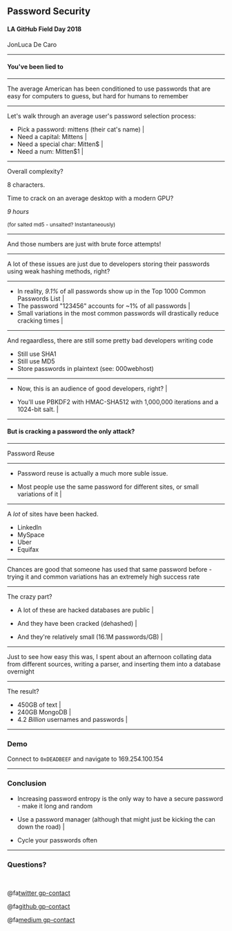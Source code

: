 ## Password Security

#### LA GitHub Field Day 2018

JonLuca De Caro

---

#### You've been lied to

---

The average American has been conditioned to use passwords that are easy for computers to guess, but hard for humans to remember

---

Let's walk through an average user's password selection process: 

- Pick a password: mittens (their cat's name) |
- Need a capital: Mittens |
- Need a special char: Mitten$ |
- Need a num: Mitten$1 |

---

Overall complexity? 

8 characters. 

Time to crack on an average desktop with a modern GPU? 

*9 hours* <p style="font-size: 12px">(for salted md5 - unsalted? Instantaneously)</p>

---

And those numbers are just with brute force attempts!

---

A lot of these issues are just due to developers storing their passwords using weak hashing methods, right?

---

- In reality, *9.1%* of all passwords show up in the Top 1000 Common Passwords List |
- The password "123456" accounts for ~1% of all passwords |
- Small variations in the most common passwords will drastically reduce cracking times | 

---

And regaardless, there are still some pretty bad developers writing code

- Still use SHA1
- Still use MD5
- Store passwords in plaintext (see: 000webhost)

---

- Now, this is an audience of good developers, right? |

- You'll use PBKDF2 with HMAC-SHA512 with 1,000,000 iterations and a 1024-bit salt. |

---

#### But is cracking a password the only attack?

---

Password Reuse

--- 

- Password reuse is actually a much more suble issue.

- Most people use the same password for different sites, or small variations of it |

---

A *lot* of sites have been hacked. 

- LinkedIn 
- MySpace
- Uber 
- Equifax

---

Chances are good that someone has used that same password before - trying it and common variations has an extremely high success rate

---

The crazy part?

- A lot of these are hacked databases are public |

- And they have been cracked (dehashed) |

- And they're relatively small (16.1M passwords/GB) |

---

Just to see how easy this was, I spent about an afternoon collating data from different sources, writing a parser, and inserting them into a database overnight

---
The result?

- 450GB of text |
- 240GB MongoDB |
- 4.2 *Billion* usernames and passwords |

---

### Demo

Connect to `0xDEADBEEF` and navigate to 169.254.100.154

---

### Conclusion

- Increasing password entropy is the only way to have a secure password - make it long and random

- Use a password manager (although that might just be kicking the can down the road) |

- Cycle your passwords often

---


### Questions?

<br>

@fa[twitter gp-contact](@jonlucadecaro)

@fa[github gp-contact](jonluca)

@fa[medium gp-contact](@jonluca)